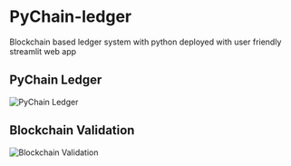 # PyChain-ledger
Blockchain based ledger system with python deployed with user friendly streamlit web app

## PyChain Ledger
![PyChain Ledger](pychain_ledger.png)

## Blockchain Validation
![Blockchain Validation](blockchain_validation.png)


